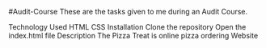 #Audit-Course
These are the tasks given to me during an Audit Course.

Technology Used
HTML
CSS
Installation
Clone the repository
Open the index.html file
Description
The Pizza Treat is online pizza ordering Website

